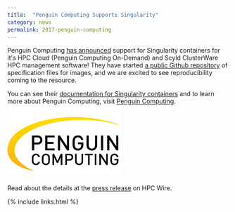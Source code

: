```yaml
---
title:  "Penguin Computing Supports Singularity"
category: news
permalink: 2017-penguin-computing
---
```


Penguin Computing <a href="https://www.hpcwire.com/off-the-wire/penguin-computing-announces-support-singularity-containers-pod-hpc-cloud-scyld-clusterware-hpc-cluster-management-solution/" target="_blank">has announced</a> support for Singularity containers for it's HPC Cloud (Penguin Computing On-Demand) and Scyld ClusterWare HPC management software! They have started <a href="https://github.com/PenguinComputing/pod" target="_blank">a public Github repository</a> of specification files for images, and we are excited to see reproducibility coming to the resource. 

You can see their <a href="https://pod.penguincomputing.com/documentation/Singularity" target="_blank">documentation for Singularity containers</a> and to learn more about Penguin Computing, 
visit <a href="https://www.penguincompting.com" target="_blank">Penguin Computing</a>. 

![/assets/img/posts/news/penguin-computing.png](/assets/img/posts/news/penguin-computing.png)

Read about the details at the <a href="https://www.hpcwire.com/off-the-wire/penguin-computing-announces-support-singularity-containers-pod-hpc-cloud-scyld-clusterware-hpc-cluster-management-solution/" target="_blank">press release</a> on HPC Wire.

{% include links.html %}
